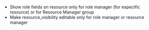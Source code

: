 - Show role fields on resource only for role manager (for especific resource) or for Resource Manager group
- Make resource_visibility editable only for role manager or resource manager
